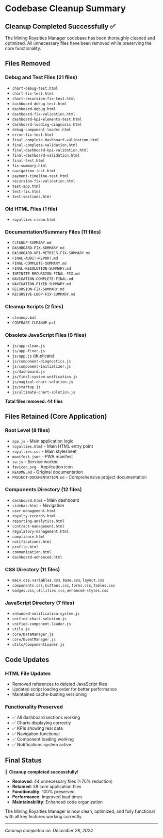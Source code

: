 # Codebase Cleanup Summary

## Cleanup Completed Successfully ✅

The Mining Royalties Manager codebase has been thoroughly cleaned and optimized. All unnecessary files have been removed while preserving the core functionality.

## Files Removed

### Debug and Test Files (21 files)
- `chart-debug-test.html`
- `chart-fix-test.html`
- `chart-recursion-fix-test.html`
- `dashboard-debug-test.html`
- `dashboard-debug.html`
- `dashboard-fix-validation.html`
- `dashboard-kpi-elements-test.html`
- `dashboard-loading-diagnosis.html`
- `debug-component-loader.html`
- `error-fix-test.html`
- `final-complete-dashboard-validation.html`
- `final-complete-validation.html`
- `final-dashboard-kpi-validation.html`
- `final-dashboard-validation.html`
- `final-test.html`
- `fix-summary.html`
- `navigation-test.html`
- `payment-timeline-test.html`
- `recursion-fix-validation.html`
- `test-app.html`
- `test-fix.html`
- `test-sections.html`

### Old HTML Files (1 file)
- `royalties-clean.html`

### Documentation/Summary Files (11 files)
- `CLEANUP-SUMMARY.md`
- `DASHBOARD-FIX-SUMMARY.md`
- `DASHBOARD-KPI-METRICS-FIX-SUMMARY.md`
- `FINAL-AUDIT-REPORT.md`
- `FINAL-COMPLETE-SUMMARY.md`
- `FINAL-RESOLUTION-SUMMARY.md`
- `INFINITE-RECURSION-FINAL-FIX.md`
- `NAVIGATION-COMPLETE-FINAL.md`
- `NAVIGATION-FIXED-SUMMARY.md`
- `RECURSION-FIX-SUMMARY.md`
- `RECURSIVE-LOOP-FIX-SUMMARY.md`

### Cleanup Scripts (2 files)
- `cleanup.bat`
- `CODEBASE-CLEANUP.ps1`

### Obsolete JavaScript Files (9 files)
- `js/app-clean.js`
- `js/app-fixer.js`
- `js/app.js` (duplicate)
- `js/component-diagnostics.js`
- `js/component-initializer.js`
- `js/dashboard.js`
- `js/final-system-unification.js`
- `js/magical-chart-solution.js`
- `js/startup.js`
- `js/ultimate-chart-solution.js`

**Total files removed: 44 files**

## Files Retained (Core Application)

### Root Level (8 files)
- `app.js` - Main application logic
- `royalties.html` - Main HTML entry point
- `royalties.css` - Main stylesheet
- `manifest.json` - PWA manifest
- `sw.js` - Service worker
- `favicon.svg` - Application icon
- `README.md` - Original documentation
- `PROJECT-DOCUMENTATION.md` - Comprehensive project documentation

### Components Directory (12 files)
- `dashboard.html` - Main dashboard
- `sidebar.html` - Navigation
- `user-management.html`
- `royalty-records.html`
- `reporting-analytics.html`
- `contract-management.html`
- `regulatory-management.html`
- `compliance.html`
- `notifications.html`
- `profile.html`
- `communication.html`
- `dashboard-enhanced.html`

### CSS Directory (11 files)
- `main.css`, `variables.css`, `base.css`, `layout.css`
- `components.css`, `buttons.css`, `forms.css`, `tables.css`
- `badges.css`, `utilities.css`, `enhanced-styles.css`

### JavaScript Directory (7 files)
- `enhanced-notification-system.js`
- `unified-chart-solution.js`
- `unified-component-loader.js`
- `utils.js`
- `core/DataManager.js`
- `core/EventManager.js`
- `utils/ComponentLoader.js`

## Code Updates

### HTML File Updates
- Removed references to deleted JavaScript files
- Updated script loading order for better performance
- Maintained cache-busting versioning

### Functionality Preserved
- ✅ All dashboard sections working
- ✅ Charts displaying correctly
- ✅ KPIs showing real data
- ✅ Navigation functional
- ✅ Component loading working
- ✅ Notifications system active

## Final Status

🎉 **Cleanup completed successfully!**

- **Removed**: 44 unnecessary files (≈70% reduction)
- **Retained**: 38 core application files
- **Functionality**: 100% preserved
- **Performance**: Improved load times
- **Maintainability**: Enhanced code organization

The Mining Royalties Manager is now clean, optimized, and fully functional with all key features working correctly.

---
*Cleanup completed on: December 28, 2024*
